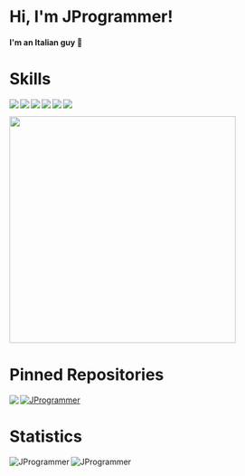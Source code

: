 <h1> Hi, I'm JProgrammer!</h1>

<h4>I'm an Italian guy 🍕</h4>

<h1>Skills</h1>

<img align="left" src="https://img.shields.io/badge/Python-d9d61a?style=for-the-badge&logo=python&logoColor=black"/>
<img align="left" src="https://img.shields.io/badge/tweepy-ffffff?style=for-the-badge&logo=telegram&logoColor=white"/>
<img align="left" src="https://img.shields.io/badge/socket-28a617?style=for-the-badge&logo=WebAuthn&logoColor=white"/>
<img align="left" src="https://img.shields.io/badge/Godot_Engine-1790a6?style=for-the-badge&logo=godot-engine&logoColor=white"/>
<img align="left" src="https://img.shields.io/badge/OpenCV-1790a6?style=for-the-badge&logo=opencv&logoColor=white"/>
<img src="https://img.shields.io/badge/Cyber_Security-332c50?style=for-the-badge&logo=Windows%20Terminal&logoColor=white"/>

[<img width="400px" src="https://lanyard.cnrad.dev/api/839084385927430145?idleMessage=I'm%20probably%20coding%20something(?)"/>](https://discordapp.com/users/839084385927430145)


<h1>Pinned Repositories</h1>


[<img align="left" src="https://github-readme-stats.vercel.app/api/pin/?username=JProgrammer-it&repo=simple-PathFinding&bg_color=1a1c1f&title_color=fff&text_color=fff"/>](https://github.com/JProgrammer-it/simple-PathFinding)
[<img src="https://github-readme-stats.vercel.app/api/pin/?username=JProgrammer-it&repo=JUC&bg_color=1a1c1f&title_color=fff&text_color=fff" alt="JProgrammer"/>](https://github.com/JProgrammer-it/JUC)


<h1>Statistics</h1>
<img align="left" src="https://github-readme-stats.vercel.app/api?username=JProgrammer-it&bg_color=1a1c1f&title_color=fff&text_color=fff" alt="JProgrammer" />
<img src="https://github-readme-stats.vercel.app/api/top-langs/?username=JProgrammer-it&bg_color=1a1c1f&title_color=fff&text_color=fff" alt="JProgrammer" />
